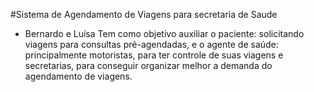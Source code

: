 #Sistema de Agendamento de Viagens para secretaria de Saude
- Bernardo e Luísa
Tem como objetivo auxiliar o paciente: solicitando viagens para consultas pré-agendadas, e o agente de saúde: principalmente motoristas, para ter controle de suas viagens e secretarias, para conseguir organizar melhor a demanda do agendamento de viagens.

